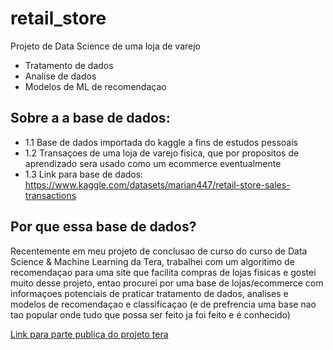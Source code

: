 # retail_store

Projeto de Data Science de uma loja de varejo
- Tratamento de dados
- Analise de dados
- Modelos de ML de recomendaçao

## Sobre a a base de dados:

- 1.1 Base de dados importada do kaggle a fins de estudos pessoais
- 1.2 Transaçoes de uma loja de varejo fisica, que por propositos de aprendizado sera usado como um ecommerce eventualmente
- 1.3 Link para base de dados: https://www.kaggle.com/datasets/marian447/retail-store-sales-transactions

## Por que essa base de dados?

Recentemente em meu projeto de conclusao de curso do curso de Data Science & Machine Learning da Tera, trabalhei com um algoritimo de recomendaçao para uma site que facilita compras de lojas fisicas e gostei muito desse projeto, entao procurei por uma base de lojas/ecommerce com informaçoes potenciais de praticar tratamento de dados, analises e modelos de recomendaçao e classificaçao (e de prefrencia uma base nao tao popular onde tudo que possa ser feito ja foi feito e é conhecido)

[Link para parte publica do projeto tera](https://github.com/MaxBurlamaque/tera_demo_notebooks)
